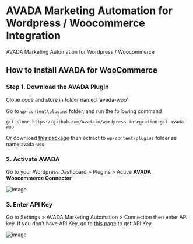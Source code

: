 # AVADA Marketing Automation for Wordpress / Woocommerce Integration

AVADA Marketing Automation for Wordpress / Woocommerce

## How to install AVADA for WooCommerce

### Step 1. Download the AVADA Plugin

Clone code and store in folder named 'avada-woo'

Go to `wp-content\plugins` folder, and run the following command
```
git clone https://github.com/Avadaio/wordpress-integration.git avada-woo
```

Or download [this package](https://github.com/Avadaio/wordpress-integration/archive/refs/heads/main.zip) then extract to `wp-content\plugins` folder as name `avada-woo`.

### 2. Activate AVADA
Go to your Wordpress Dashboard > Plugins > Active **AVADA Woocommerce Connector** 

![image](https://user-images.githubusercontent.com/2810172/116044487-2c66ac00-a69b-11eb-97a1-afdd749bf42b.png)

### 3. Enter API Key

Go to Settings > AVADA Marketing Automation > Connection then enter API key.
If you don't have API Key, go to [this page](https://app.avada.io/manage/keys) to get API Key.

![image](https://user-images.githubusercontent.com/2810172/116044804-8cf5e900-a69b-11eb-919a-fb518383efd0.png)

